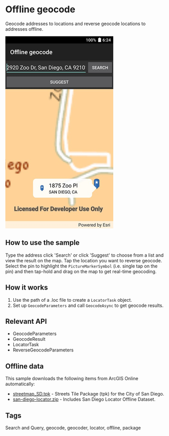 # Offline geocode

Geocode addresses to locations and reverse geocode locations to addresses offline.

![screenshot](OfflineGeocode.jpg)

## How to use the sample

Type the address click 'Search' or click 'Suggest' to choose from a list and view the result on the map. Tap the location you want to reverse geocode. Select the pin to highlight the `PictureMarkerSymbol` (i.e. single tap on the pin) and then tap-hold and drag on the map to get real-time geocoding.

## How it works

1. Use the path of a .loc file to create a `LocatorTask` object.
2. Set up `GeocodeParameters` and call `GeocodeAsync` to get geocode results.

## Relevant API

* GeocodeParameters
* GeocodeResult
* LocatorTask
* ReverseGeocodeParameters

## Offline data

This sample downloads the following items from ArcGIS Online automatically:

* [streetmap_SD.tpk](https://www.arcgis.com/home/item.html?id=1330ab96ac9c40a49e59650557f2cd63) - Streets Tile Package (tpk) for the City of San Diego.
* [san-diego-locator.zip](https://www.arcgis.com/home/item.html?id=344e3b12368543ef84045ef9aa3c32ba) - Includes San Diego Locator Offline Dataset.

## Tags

Search and Query, geocode, geocoder, locator, offline, package
